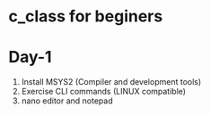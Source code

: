 c_class for beginers
====================

# Day-1
1. Install MSYS2 (Compiler and development tools)
2. Exercise CLI commands (LINUX compatible)
3. nano editor and notepad
